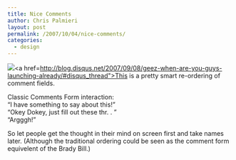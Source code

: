 ```yaml
---
title: Nice Comments
author: Chris Palmieri
layout: post
permalink: /2007/10/04/nice-comments/
categories:
  - design
---
```

[![][1]][2]<a href=http://blog.disqus.net/2007/09/08/geez-when-are-you-guys-launching-already/#disqus_thread">This</a> is a pretty smart re-ordering of comment fields.

Classic Comments Form interaction:  
&#8220;I have something to say about this!&#8221;  
&#8220;Okey Dokey, just fill out these thr. . &#8221;  
&#8220;Argggh!&#8221;

So let people get the thought in their mind on screen first and take names later. (Although the traditional ordering could be seen as the comment form equivelent of the Brady Bill.)

 [1]: http://farm2.static.flickr.com/1400/1479661817_e0eccb1ba7_m.jpg
 [2]: http://www.flickr.com/photos/cpalmieri/1479661817/ "photo sharing"